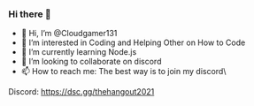 ### Hi there 👋

- 👋 Hi, I’m @Cloudgamer131
- 👀 I’m interested in Coding and Helping Other on How to Code
- 🌱 I’m currently learning Node.js
- 💞️ I’m looking to collaborate on discord
- 📫 How to reach me: The best way is to join my discord\ 

Discord: https://dsc.gg/thehangout2021
